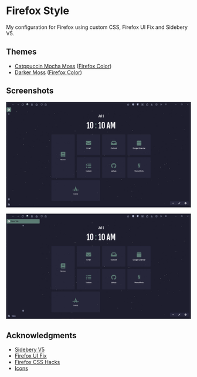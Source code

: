 # Firefox Style

My configuration for Firefox using custom CSS, Firefox UI Fix and Sidebery V5.

## Themes
* [Catppuccin Mocha Moss](https://addons.mozilla.org/en-US/firefox/addon/catppuccin-mocha-moss/)
([Firefox Color](https://color.firefox.com/?theme=XQAAAAI0BAAAAAAAAABBqYhm849SCicxcUcPX38oKRicm6da8pFtMcajvXaAE3RJ0F_F447xQs-L1kFlGgDKq4IIvWciiy4upusW7OvXIRinrLrwLvjXB37kvhN5ElayHo02fx3o8R31Fdy2_QXbunBJ58-zR2W57TMciEyiphJg_HHbx8ZqAxxJQxrDhtoVVgV5ZT_7HLEwSCyw7ea1ekuBlM156BT1WrMtHoZtzECbad7tyvs4YKF6u7924m1JpHXMojJyz62ruV3QTNOFIO87cnUTQEdY-l88mpVhs5ekFxxDDVbuR6kqd4O06bu1xt4UU5hW4n4SikM-Izp8IrL5lv9bkA6w9mOUwpCSHYZYUttVc2Cz_DyqigFrQtuznjRQCk6Ncdn-0uTfJMRc6z9ibZd6ZCI8dr-lk8aSZy5ipU7Ep0YWtIqUDMAHZUi1yiy-FbGNVuM-CbIzWeOVf9Zs6AyLGbmP2FjExNM5t0BNHYhVh_AUuf0v4C9UebGKE_BCKHlaQlmfP2GZDzZ8cwQX63FUFLsJD1cSwczcjy2Ko0KmkooHzSAo0avFhZcOfJ5__PcE4g))
* [Darker Moss](https://addons.mozilla.org/en-US/firefox/addon/darker-mocha-moss/)
([Firefox Color](https://color.firefox.com/?theme=XQAAAAIyBAAAAAAAAABBqYhm849SCicxcUcPX38oKRicm6da8pFtMcQD6nrI6zG-THbRTVUNghfDSoLX0RpXa59F0x7DVjY5ENtMXJ5cEoaqieHO6VQc155lFR8J3rgcGVw0M1tIgJCOfQwjzhFlH0tFkJA2vd4ck9Rq-2gZvt3fsqUmH70wPmV9mPzp5Cs_ap7fq_IbHUO7FQsngpfqJiqDVcNZDFYq9upb_erYdSvMrx3yxloRfDdU5fO2BilHmf2d2jMbQk8KEYnZ_yjCjMd5QA8p4CoZ-MAzBsSBfJh-WFyPIRnaZU_9S4fuig5_tar7xGXxrD4r61rS9VpVUvTzwi2W7n01ZN1aN43KZs99ZeGSalI5bjtrp3oEdXFtMSCXBAzPU_IArvwPAmJD5_y9VcL-bIxGi8Anoqd_jRT9aMQ3GvuJIuNd3DoCz8l675PpimSsNb3BsUOKkOqwxkj1yyCeL6Ww3yOCU8-Cm3bFIU10SlS2Cses2gsKmgj4yVHptIDAUNj62zNmCSiw0S79W0PZj5TrvdBDqdzp256x__5l828qSLJSgEER73Zy3TsEE__G26kB))

## Screenshots
![Expanded Vertical Tabs](/img/collapsed.png)

![Collapsed Vertical Tabs](/img/expanded.png)

## Acknowledgments
* [Sidebery V5](https://github.com/mbnuqw/sidebery/releases)
* [Firefox UI Fix](https://github.com/black7375/Firefox-UI-Fix)
* [Firefox CSS Hacks](https://github.com/MrOtherGuy/firefox-csshacks)
* [Icons](https://www.iconfinder.com/remix-icon)